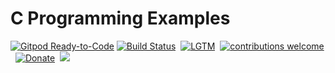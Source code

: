 # C Programming Examples

[![Gitpod Ready-to-Code](https://img.shields.io/badge/Gitpod-Ready--to--Code-blue?logo=gitpod)](https://gitpod.io/#https://github.com/examplehub/C)
[![Build Status](https://img.shields.io/travis/examplehub/C.svg?label=Travis%20CI&logo=travis&style=flat-square)](https://travis-ci.com/examplehub/C)&nbsp;
[![LGTM](https://img.shields.io/lgtm/alerts/github/examplehub/C.svg?label=LGTM&logo=LGTM&style=flat-square)](https://lgtm.com/projects/g/examplehub/C/alerts)&nbsp;
[![contributions welcome](https://img.shields.io/static/v1.svg?label=Contributions&message=Welcome&color=0059b3&style=flat-square)](https://github.com/examplehub/C/blob/master/CONTRIBUTING.md)&nbsp;
[![Donate](https://img.shields.io/badge/Donate-PayPal-green.svg?logo=paypal&style=flat-square)](https://paypal.me/duyuanchao?locale.x=en_US)&nbsp;
![](https://img.shields.io/github/repo-size/examplehub/C.svg?label=Repo%20size&style=flat-square)&nbsp;
